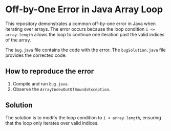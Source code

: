 # Off-by-One Error in Java Array Loop

This repository demonstrates a common off-by-one error in Java when iterating over arrays.  The error occurs because the loop condition `i <= array.length` allows the loop to continue one iteration past the valid indices of the array.

The `bug.java` file contains the code with the error. The `bugSolution.java` file provides the corrected code.

## How to reproduce the error
1. Compile and run `bug.java`.
2. Observe the `ArrayIndexOutOfBoundsException`.

## Solution
The solution is to modify the loop condition to `i < array.length`, ensuring that the loop only iterates over valid indices.
